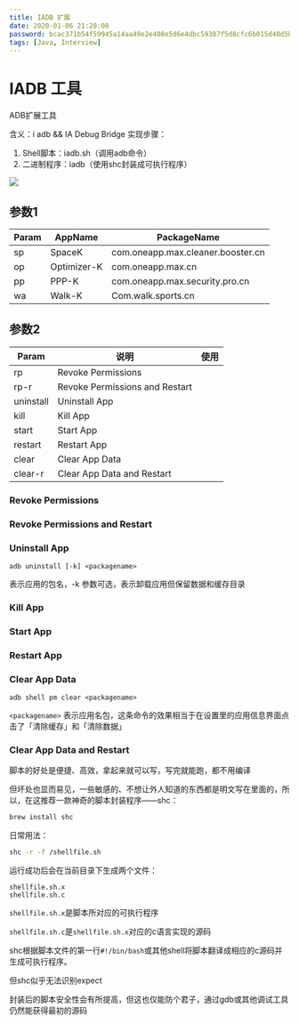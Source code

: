 ```yaml
---
title: IADB 扩展
date: 2020-01-06 21:20:00
password: bcac371b54f59945a14aa49e2e408e5d6e4dbc59387f5d8cfc6b015d40d5bb02
tags: [Java, Interview]
---
```


# IADB 工具
ADB扩展工具

含义：i adb && IA Debug Bridge
实现步骤：
1. Shell脚本：iadb.sh（调用adb命令）
2. 二进制程序：iadb（使用shc封装成可执行程序）
<!--more-->

![](https://blog-1251678165.cos.ap-chengdu.myqcloud.com/Ns2t4O.png)

## 参数1

| Param     | AppName     | PackageName                       |
|-----------|-------------|-----------------------------------|
| sp        | SpaceK      | com.oneapp.max.cleaner.booster.cn |
| op        | Optimizer-K | com.oneapp.max.cn                 |
| pp        | PPP-K       | com.oneapp.max.security.pro.cn    |
| wa        | Walk-K      | Com.walk.sports.cn                |

## 参数2

| Param     | 说明                             | 使用 |
|-----------|--------------------------------|----|
| rp        | Revoke Permissions             |    |
| rp-r      | Revoke Permissions and Restart |    |
| uninstall | Uninstall App                  |    |
| kill      | Kill App                       |    |
| start     | Start App                      |    |
| restart   | Restart App                    |    |
| clear     | Clear App Data                 |    |
| clear-r   | Clear App Data and Restart     |    |

### Revoke Permissions
### Revoke Permissions and Restart
### Uninstall App
```
adb uninstall [-k] <packagename>
```

<packagename> 表示应用的包名，-k 参数可选，表示卸载应用但保留数据和缓存目录

### Kill App
### Start App
### Restart App

### Clear App Data
```
adb shell pm clear <packagename>
```

`<packagename>` 表示应用名包，这条命令的效果相当于在设置里的应用信息界面点击了「清除缓存」和「清除数据」

### Clear App Data and Restart

脚本的好处是便捷、高效，拿起来就可以写，写完就能跑，都不用编译

但坏处也显而易见，一些敏感的、不想让外人知道的东西都是明文写在里面的，所以，在这推荐一款神奇的脚本封装程序——shc：

```bash
brew install shc
```

日常用法：

```bash
shc -r -f /shellfile.sh
```

运行成功后会在当前目录下生成两个文件：

```
shellfile.sh.x
shellfile.sh.c
```

`shellfile.sh.x`是脚本所对应的可执行程序

`shellfile.sh.c`是`shellfile.sh.x`对应的c语言实现的源码

shc根据脚本文件的第一行`#!/bin/bash`或其他shell将脚本翻译成相应的c源码并生成可执行程序。

但shc似乎无法识别expect

封装后的脚本安全性会有所提高，但这也仅能防个君子，通过gdb或其他调试工具仍然能获得最初的源码



